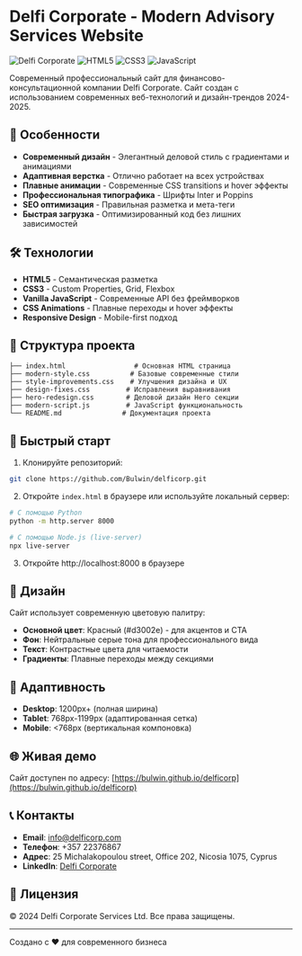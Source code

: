 # Delfi Corporate - Modern Advisory Services Website

![Delfi Corporate](https://img.shields.io/badge/Status-Live-brightgreen)
![HTML5](https://img.shields.io/badge/HTML5-E34F26?style=flat&logo=html5&logoColor=white)
![CSS3](https://img.shields.io/badge/CSS3-1572B6?style=flat&logo=css3&logoColor=white)
![JavaScript](https://img.shields.io/badge/JavaScript-F7DF1E?style=flat&logo=javascript&logoColor=black)

Современный профессиональный сайт для финансово-консультационной компании Delfi Corporate. Сайт создан с использованием современных веб-технологий и дизайн-трендов 2024-2025.

## 🌟 Особенности

- **Современный дизайн** - Элегантный деловой стиль с градиентами и анимациями
- **Адаптивная верстка** - Отлично работает на всех устройствах
- **Плавные анимации** - Современные CSS transitions и hover эффекты
- **Профессиональная типографика** - Шрифты Inter и Poppins
- **SEO оптимизация** - Правильная разметка и мета-теги
- **Быстрая загрузка** - Оптимизированный код без лишних зависимостей

## 🛠️ Технологии

- **HTML5** - Семантическая разметка
- **CSS3** - Custom Properties, Grid, Flexbox
- **Vanilla JavaScript** - Современные API без фреймворков
- **CSS Animations** - Плавные переходы и hover эффекты
- **Responsive Design** - Mobile-first подход

## 📁 Структура проекта

```
├── index.html                 # Основная HTML страница
├── modern-style.css          # Базовые современные стили
├── style-improvements.css    # Улучшения дизайна и UX
├── design-fixes.css         # Исправления выравнивания
├── hero-redesign.css        # Деловой дизайн Hero секции
├── modern-script.js         # JavaScript функциональность
└── README.md               # Документация проекта
```

## 🚀 Быстрый старт

1. Клонируйте репозиторий:
```bash
git clone https://github.com/Bulwin/delficorp.git
```

2. Откройте `index.html` в браузере или используйте локальный сервер:
```bash
# С помощью Python
python -m http.server 8000

# С помощью Node.js (live-server)
npx live-server
```

3. Откройте http://localhost:8000 в браузере

## 🎨 Дизайн

Сайт использует современную цветовую палитру:
- **Основной цвет**: Красный (#d3002e) - для акцентов и CTA
- **Фон**: Нейтральные серые тона для профессионального вида
- **Текст**: Контрастные цвета для читаемости
- **Градиенты**: Плавные переходы между секциями

## 📱 Адаптивность

- **Desktop**: 1200px+ (полная ширина)
- **Tablet**: 768px-1199px (адаптированная сетка)
- **Mobile**: <768px (вертикальная компоновка)

## 🌐 Живая демо

Сайт доступен по адресу: [https://bulwin.github.io/delficorp](https://bulwin.github.io/delficorp)

## 📞 Контакты

- **Email**: info@delficorp.com
- **Телефон**: +357 22376867
- **Адрес**: 25 Michalakopoulou street, Office 202, Nicosia 1075, Cyprus
- **LinkedIn**: [Delfi Corporate](https://www.linkedin.com/)

## 📄 Лицензия

© 2024 Delfi Corporate Services Ltd. Все права защищены.

---

Создано с ❤️ для современного бизнеса
